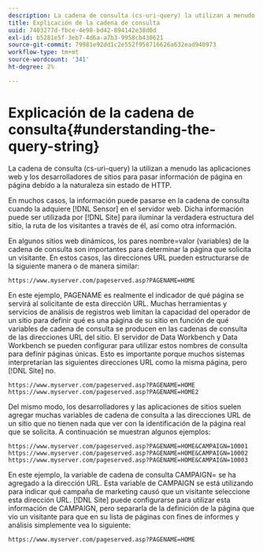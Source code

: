 ```yaml
---
description: La cadena de consulta (cs-uri-query) la utilizan a menudo las aplicaciones web y los desarrolladores de sitios para pasar información de página en página debido a la naturaleza sin estado de HTTP.
title: Explicación de la cadena de consulta
uuid: 7403277d-fbce-4e98-bd42-894142e38d0d
exl-id: b5281e5f-3eb7-4d6a-a7b3-9958cb430621
source-git-commit: 79981e92dd1c2e552f958716626a632ead940973
workflow-type: tm+mt
source-wordcount: '341'
ht-degree: 2%

---
```


# Explicación de la cadena de consulta{#understanding-the-query-string}

La cadena de consulta (cs-uri-query) la utilizan a menudo las aplicaciones web y los desarrolladores de sitios para pasar información de página en página debido a la naturaleza sin estado de HTTP.

En muchos casos, la información puede pasarse en la cadena de consulta cuando la adquiere [!DNL Sensor] en el servidor web. Dicha información puede ser utilizada por [!DNL Site] para iluminar la verdadera estructura del sitio, la ruta de los visitantes a través de él, así como otra información.

En algunos sitios web dinámicos, los pares nombre=valor (variables) de la cadena de consulta son importantes para determinar la página que solicita un visitante. En estos casos, las direcciones URL pueden estructurarse de la siguiente manera o de manera similar:

```
https://www.myserver.com/pageserved.asp?PAGENAME=HOME
```

En este ejemplo, PAGENAME es realmente el indicador de qué página se servirá al solicitante de esta dirección URL. Muchas herramientas y servicios de análisis de registros web limitan la capacidad del operador de un sitio para definir qué es una página de su sitio en función de qué variables de cadena de consulta se producen en las cadenas de consulta de las direcciones URL del sitio. El servidor de Data Workbench y Data Workbench se pueden configurar para utilizar estos nombres de consulta para definir páginas únicas. Esto es importante porque muchos sistemas interpretarían las siguientes direcciones URL como la misma página, pero [!DNL Site] no.

```
https://www.myserver.com/pageserved.asp?PAGENAME=HOME
https://www.myserver.com/pageserved.asp?PAGENAME=HOME2
```

Del mismo modo, los desarrolladores y las aplicaciones de sitios suelen agregar muchas variables de cadena de consulta a las direcciones URL de un sitio que no tienen nada que ver con la identificación de la página real que se solicita. A continuación se muestran algunos ejemplos:

```
https://www.myserver.com/pageserved.asp?PAGENAME=HOME&CAMPAIGN=10001
https://www.myserver.com/pageserved.asp?PAGENAME=HOME&CAMPAIGN=10002
https://www.myserver.com/pageserved.asp?PAGENAME=HOME&CAMPAIGN=10003
```

En este ejemplo, la variable de cadena de consulta CAMPAIGN= se ha agregado a la dirección URL. Esta variable de CAMPAIGN se está utilizando para indicar qué campaña de marketing causó que un visitante seleccione esta dirección URL. [!DNL Site] puede configurarse para utilizar esta información de CAMPAIGN, pero separarla de la definición de la página que vio un visitante para que en su lista de páginas con fines de informes y análisis simplemente vea lo siguiente:

```
https://www.myserver.com/pageserved.asp?PAGENAME=HOME
```
